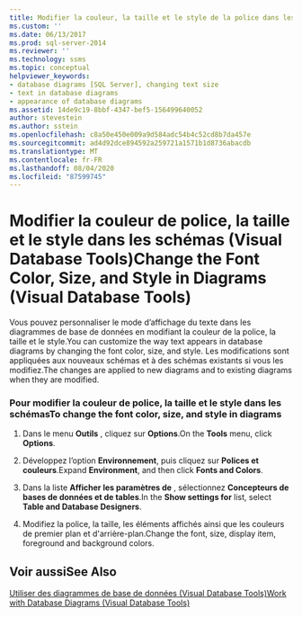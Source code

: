 ```yaml
---
title: Modifier la couleur, la taille et le style de la police dans les schémas (Visual Database Tools) | Microsoft Docs
ms.custom: ''
ms.date: 06/13/2017
ms.prod: sql-server-2014
ms.reviewer: ''
ms.technology: ssms
ms.topic: conceptual
helpviewer_keywords:
- database diagrams [SQL Server], changing text size
- text in database diagrams
- appearance of database diagrams
ms.assetid: 14de9c19-8bbf-4347-bef5-156499640052
author: stevestein
ms.author: sstein
ms.openlocfilehash: c8a50e450e009a9d584adc54b4c52cd8b7da457e
ms.sourcegitcommit: ad4d92dce894592a259721a1571b1d8736abacdb
ms.translationtype: MT
ms.contentlocale: fr-FR
ms.lasthandoff: 08/04/2020
ms.locfileid: "87599745"
---
```

# <a name="change-the-font-color-size-and-style-in-diagrams-visual-database-tools"></a><span data-ttu-id="4c1bd-102">Modifier la couleur de police, la taille et le style dans les schémas (Visual Database Tools)</span><span class="sxs-lookup"><span data-stu-id="4c1bd-102">Change the Font Color, Size, and Style in Diagrams (Visual Database Tools)</span></span>
  <span data-ttu-id="4c1bd-103">Vous pouvez personnaliser le mode d’affichage du texte dans les diagrammes de base de données en modifiant la couleur de la police, la taille et le style.</span><span class="sxs-lookup"><span data-stu-id="4c1bd-103">You can customize the way text appears in database diagrams by changing the font color, size, and style.</span></span> <span data-ttu-id="4c1bd-104">Les modifications sont appliquées aux nouveaux schémas et à des schémas existants si vous les modifiez.</span><span class="sxs-lookup"><span data-stu-id="4c1bd-104">The changes are applied to new diagrams and to existing diagrams when they are modified.</span></span>  
  
### <a name="to-change-the-font-color-size-and-style-in-diagrams"></a><span data-ttu-id="4c1bd-105">Pour modifier la couleur de police, la taille et le style dans les schémas</span><span class="sxs-lookup"><span data-stu-id="4c1bd-105">To change the font color, size, and style in diagrams</span></span>  
  
1.  <span data-ttu-id="4c1bd-106">Dans le menu **Outils** , cliquez sur **Options**.</span><span class="sxs-lookup"><span data-stu-id="4c1bd-106">On the **Tools** menu, click **Options**.</span></span>  
  
2.  <span data-ttu-id="4c1bd-107">Développez l’option **Environnement**, puis cliquez sur **Polices et couleurs**.</span><span class="sxs-lookup"><span data-stu-id="4c1bd-107">Expand **Environment**, and then click **Fonts and Colors**.</span></span>  
  
3.  <span data-ttu-id="4c1bd-108">Dans la liste **Afficher les paramètres de** , sélectionnez **Concepteurs de bases de données et de tables**.</span><span class="sxs-lookup"><span data-stu-id="4c1bd-108">In the **Show settings for** list, select **Table and Database Designers**.</span></span>  
  
4.  <span data-ttu-id="4c1bd-109">Modifiez la police, la taille, les éléments affichés ainsi que les couleurs de premier plan et d'arrière-plan.</span><span class="sxs-lookup"><span data-stu-id="4c1bd-109">Change the font, size, display item, foreground and background colors.</span></span>  
  
## <a name="see-also"></a><span data-ttu-id="4c1bd-110">Voir aussi</span><span class="sxs-lookup"><span data-stu-id="4c1bd-110">See Also</span></span>  
 [<span data-ttu-id="4c1bd-111">Utiliser des diagrammes de base de données &#40;Visual Database Tools&#41;</span><span class="sxs-lookup"><span data-stu-id="4c1bd-111">Work with Database Diagrams &#40;Visual Database Tools&#41;</span></span>](visual-database-tools.md)  
  
  
